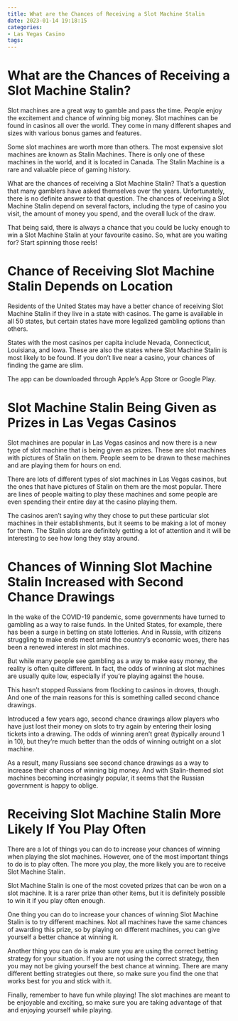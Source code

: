 ```yaml
---
title: What are the Chances of Receiving a Slot Machine Stalin
date: 2023-01-14 19:18:15
categories:
- Las Vegas Casino
tags:
---
```



#  What are the Chances of Receiving a Slot Machine Stalin?

Slot machines are a great way to gamble and pass the time. People enjoy the excitement and chance of winning big money. Slot machines can be found in casinos all over the world. They come in many different shapes and sizes with various bonus games and features.

Some slot machines are worth more than others. The most expensive slot machines are known as Stalin Machines. There is only one of these machines in the world, and it is located in Canada. The Stalin Machine is a rare and valuable piece of gaming history.

What are the chances of receiving a Slot Machine Stalin? That’s a question that many gamblers have asked themselves over the years. Unfortunately, there is no definite answer to that question. The chances of receiving a Slot Machine Stalin depend on several factors, including the type of casino you visit, the amount of money you spend, and the overall luck of the draw.

That being said, there is always a chance that you could be lucky enough to win a Slot Machine Stalin at your favourite casino. So, what are you waiting for? Start spinning those reels!

#  Chance of Receiving Slot Machine Stalin Depends on Location

Residents of the United States may have a better chance of receiving Slot Machine Stalin if they live in a state with casinos. The game is available in all 50 states, but certain states have more legalized gambling options than others.

States with the most casinos per capita include Nevada, Connecticut, Louisiana, and Iowa. These are also the states where Slot Machine Stalin is most likely to be found. If you don’t live near a casino, your chances of finding the game are slim.

The app can be downloaded through Apple’s App Store or Google Play.

#  Slot Machine Stalin Being Given as Prizes in Las Vegas Casinos

Slot machines are popular in Las Vegas casinos and now there is a new type of slot machine that is being given as prizes. These are slot machines with pictures of Stalin on them. People seem to be drawn to these machines and are playing them for hours on end.

There are lots of different types of slot machines in Las Vegas casinos, but the ones that have pictures of Stalin on them are the most popular. There are lines of people waiting to play these machines and some people are even spending their entire day at the casino playing them.

The casinos aren’t saying why they chose to put these particular slot machines in their establishments, but it seems to be making a lot of money for them. The Stalin slots are definitely getting a lot of attention and it will be interesting to see how long they stay around.

#  Chances of Winning Slot Machine Stalin Increased with Second Chance Drawings

In the wake of the COVID-19 pandemic, some governments have turned to gambling as a way to raise funds. In the United States, for example, there has been a surge in betting on state lotteries. And in Russia, with citizens struggling to make ends meet amid the country’s economic woes, there has been a renewed interest in slot machines.

But while many people see gambling as a way to make easy money, the reality is often quite different. In fact, the odds of winning at slot machines are usually quite low, especially if you’re playing against the house.

This hasn’t stopped Russians from flocking to casinos in droves, though. And one of the main reasons for this is something called second chance drawings.

Introduced a few years ago, second chance drawings allow players who have just lost their money on slots to try again by entering their losing tickets into a drawing. The odds of winning aren’t great (typically around 1 in 10), but they’re much better than the odds of winning outright on a slot machine.

As a result, many Russians see second chance drawings as a way to increase their chances of winning big money. And with Stalin-themed slot machines becoming increasingly popular, it seems that the Russian government is happy to oblige.

#  Receiving Slot Machine Stalin More Likely If You Play Often

There are a lot of things you can do to increase your chances of winning when playing the slot machines. However, one of the most important things to do is to play often. The more you play, the more likely you are to receive Slot Machine Stalin.

Slot Machine Stalin is one of the most coveted prizes that can be won on a slot machine. It is a rarer prize than other items, but it is definitely possible to win it if you play often enough.

One thing you can do to increase your chances of winning Slot Machine Stalin is to try different machines. Not all machines have the same chances of awarding this prize, so by playing on different machines, you can give yourself a better chance at winning it.

Another thing you can do is make sure you are using the correct betting strategy for your situation. If you are not using the correct strategy, then you may not be giving yourself the best chance at winning. There are many different betting strategies out there, so make sure you find the one that works best for you and stick with it.

Finally, remember to have fun while playing! The slot machines are meant to be enjoyable and exciting, so make sure you are taking advantage of that and enjoying yourself while playing.